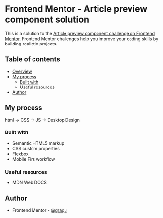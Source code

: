 # Frontend Mentor - Article preview component solution

This is a solution to the [Article preview component challenge on Frontend Mentor](https://www.frontendmentor.io/challenges/article-preview-component-dYBN_pYFT). Frontend Mentor challenges help you improve your coding skills by building realistic projects.

## Table of contents

- [Overview](#overview)
- [My process](#my-process)
  - [Built with](#built-with)
  - [Useful resources](#useful-resources)
- [Author](#author)

## My process

html -> CSS -> JS -> Desktop Design

### Built with

- Semantic HTML5 markup
- CSS custom properties
- Flexbox
- Mobile Firs workflow

### Useful resources

- MDN Web DOCS

## Author

- Frontend Mentor - [@graqu](https://www.frontendmentor.io/profile/graqu)
